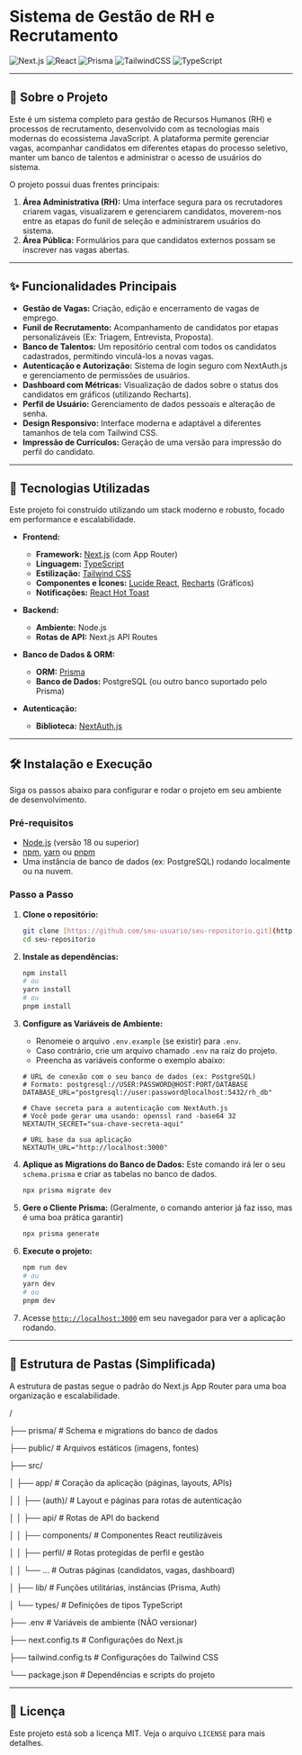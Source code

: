 # Sistema de Gestão de RH e Recrutamento

![Next.js](https://img.shields.io/badge/Next.js-14.x-black?style=for-the-badge&logo=next.js&logoColor=white)
![React](https://img.shields.io/badge/React-18-blue?style=for-the-badge&logo=react&logoColor=61DAFB)
![Prisma](https://img.shields.io/badge/Prisma-5.x-1B222D?style=for-the-badge&logo=prisma&logoColor=white)
![TailwindCSS](https://img.shields.io/badge/Tailwind_CSS-3-38B2AC?style=for-the-badge&logo=tailwind-css&logoColor=white)
![TypeScript](https://img.shields.io/badge/TypeScript-5-3178C6?style=for-the-badge&logo=typescript&logoColor=white)

---

## 📄 Sobre o Projeto

Este é um sistema completo para gestão de Recursos Humanos (RH) e processos de recrutamento, desenvolvido com as tecnologias mais modernas do ecossistema JavaScript. A plataforma permite gerenciar vagas, acompanhar candidatos em diferentes etapas do processo seletivo, manter um banco de talentos e administrar o acesso de usuários do sistema.

O projeto possui duas frentes principais:
1.  **Área Administrativa (RH):** Uma interface segura para os recrutadores criarem vagas, visualizarem e gerenciarem candidatos, moverem-nos entre as etapas do funil de seleção e administrarem usuários do sistema.
2.  **Área Pública:** Formulários para que candidatos externos possam se inscrever nas vagas abertas.

---

## ✨ Funcionalidades Principais

-   **Gestão de Vagas:** Criação, edição e encerramento de vagas de emprego.
-   **Funil de Recrutamento:** Acompanhamento de candidatos por etapas personalizáveis (Ex: Triagem, Entrevista, Proposta).
-   **Banco de Talentos:** Um repositório central com todos os candidatos cadastrados, permitindo vinculá-los a novas vagas.
-   **Autenticação e Autorização:** Sistema de login seguro com NextAuth.js e gerenciamento de permissões de usuários.
-   **Dashboard com Métricas:** Visualização de dados sobre o status dos candidatos em gráficos (utilizando Recharts).
-   **Perfil de Usuário:** Gerenciamento de dados pessoais e alteração de senha.
-   **Design Responsivo:** Interface moderna e adaptável a diferentes tamanhos de tela com Tailwind CSS.
-   **Impressão de Currículos:** Geração de uma versão para impressão do perfil do candidato.

---

## 🚀 Tecnologias Utilizadas

Este projeto foi construído utilizando um stack moderno e robusto, focado em performance e escalabilidade.

-   **Frontend:**
    -   **Framework:** [Next.js](https://nextjs.org/) (com App Router)
    -   **Linguagem:** [TypeScript](https://www.typescriptlang.org/)
    -   **Estilização:** [Tailwind CSS](https://tailwindcss.com/)
    -   **Componentes e Ícones:** [Lucide React](https://lucide.dev/), [Recharts](https://recharts.org/) (Gráficos)
    -   **Notificações:** [React Hot Toast](https://react-hot-toast.com/)

-   **Backend:**
    -   **Ambiente:** Node.js
    -   **Rotas de API:** Next.js API Routes

-   **Banco de Dados & ORM:**
    -   **ORM:** [Prisma](https://www.prisma.io/)
    -   **Banco de Dados:** PostgreSQL (ou outro banco suportado pelo Prisma)

-   **Autenticação:**
    -   **Biblioteca:** [NextAuth.js](https://next-auth.js.org/)

---

## 🛠️ Instalação e Execução

Siga os passos abaixo para configurar e rodar o projeto em seu ambiente de desenvolvimento.

### Pré-requisitos

-   [Node.js](https://nodejs.org/en/) (versão 18 ou superior)
-   [npm](https://www.npmjs.com/), [yarn](https://yarnpkg.com/) ou [pnpm](https://pnpm.io/)
-   Uma instância de banco de dados (ex: PostgreSQL) rodando localmente ou na nuvem.

### Passo a Passo

1.  **Clone o repositório:**
    ```bash
    git clone [https://github.com/seu-usuario/seu-repositorio.git](https://github.com/seu-usuario/seu-repositorio.git)
    cd seu-repositorio
    ```

2.  **Instale as dependências:**
    ```bash
    npm install
    # ou
    yarn install
    # ou
    pnpm install
    ```

3.  **Configure as Variáveis de Ambiente:**
    -   Renomeie o arquivo `.env.example` (se existir) para `.env`.
    -   Caso contrário, crie um arquivo chamado `.env` na raiz do projeto.
    -   Preencha as variáveis conforme o exemplo abaixo:

    ```env
    # URL de conexão com o seu banco de dados (ex: PostgreSQL)
    # Formato: postgresql://USER:PASSWORD@HOST:PORT/DATABASE
    DATABASE_URL="postgresql://user:password@localhost:5432/rh_db"

    # Chave secreta para a autenticação com NextAuth.js
    # Você pode gerar uma usando: openssl rand -base64 32
    NEXTAUTH_SECRET="sua-chave-secreta-aqui"

    # URL base da sua aplicação
    NEXTAUTH_URL="http://localhost:3000"
    ```

4.  **Aplique as Migrations do Banco de Dados:**
    Este comando irá ler o seu `schema.prisma` e criar as tabelas no banco de dados.
    ```bash
    npx prisma migrate dev
    ```

5.  **Gere o Cliente Prisma:**
    (Geralmente, o comando anterior já faz isso, mas é uma boa prática garantir)
    ```bash
    npx prisma generate
    ```

6.  **Execute o projeto:**
    ```bash
    npm run dev
    # ou
    yarn dev
    # ou
    pnpm dev
    ```

7.  Acesse [`http://localhost:3000`](http://localhost:3000) em seu navegador para ver a aplicação rodando.

---

## 📂 Estrutura de Pastas (Simplificada)

A estrutura de pastas segue o padrão do Next.js App Router para uma boa organização e escalabilidade.

/

├── prisma/ # Schema e migrations do banco de dados

├── public/ # Arquivos estáticos (imagens, fontes)

├── src/

│ ├── app/ # Coração da aplicação (páginas, layouts, APIs)

│ │ ├── (auth)/ # Layout e páginas para rotas de autenticação

│ │ ├── api/ # Rotas de API do backend

│ │ ├── components/ # Componentes React reutilizáveis

│ │ ├── perfil/ # Rotas protegidas de perfil e gestão

│ │ └── ... # Outras páginas (candidatos, vagas, dashboard)

│ ├── lib/ # Funções utilitárias, instâncias (Prisma, Auth)

│ └── types/ # Definições de tipos TypeScript

├── .env # Variáveis de ambiente (NÃO versionar)

├── next.config.ts # Configurações do Next.js

├── tailwind.config.ts # Configurações do Tailwind CSS

└── package.json # Dependências e scripts do projeto


---

## 📜 Licença

Este projeto está sob a licença MIT. Veja o arquivo `LICENSE` para mais detalhes.

